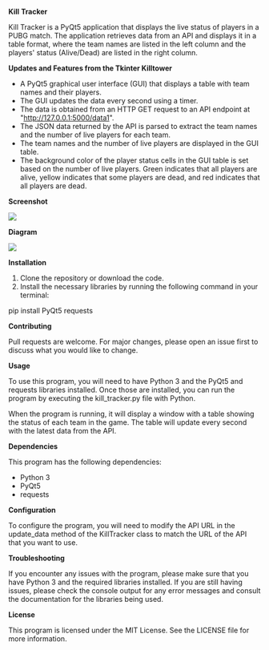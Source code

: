 ﻿**Kill** **Tracker**

Kill Tracker is a PyQt5 application that displays the live status of players in a PUBG match. The application retrieves data from an API and displays it in a table format, where the team names are listed in the left column and the players' status (Alive/Dead) are listed in the right column.

**Updates and Features from the Tkinter Killtower**

- A PyQt5 graphical user interface (GUI) that displays a table with team names and their players.
- The GUI updates the data every second using a timer.
- The data is obtained from an HTTP GET request to an API endpoint at "<http://127.0.0.1:5000/data1>".
- The JSON data returned by the API is parsed to extract the team names and the number of live players for each team.
- The team names and the number of live players are displayed in the GUI table.
- The background color of the player status cells in the GUI table is set based on the number of live players. Green indicates that all players are alive, yellow indicates that some players are dead, and red indicates that all players are dead.

**Screenshot**

![](Aspose.Words.1263b14c-3107-48d7-bf53-dbf05a3ad8e7.001.png)

**Diagram**

![](Aspose.Words.1263b14c-3107-48d7-bf53-dbf05a3ad8e7.002.png)

**Installation**

1. Clone the repository or download the code.
1. Install the necessary libraries by running the following command in your terminal:

pip install PyQt5 requests 

**Contributing**

Pull requests are welcome. For major changes, please open an issue first to discuss what you would like to change.

**Usage**

To use this program, you will need to have Python 3 and the PyQt5 and requests libraries installed. Once those are installed, you can run the program by executing the kill\_tracker.py file with Python.

When the program is running, it will display a window with a table showing the status of each team in the game. The table will update every second with the latest data from the API.

**Dependencies**

This program has the following dependencies:

- Python 3
- PyQt5
- requests

**Configuration**

To configure the program, you will need to modify the API URL in the update\_data method of the KillTracker class to match the URL of the API that you want to use.

**Troubleshooting**

If you encounter any issues with the program, please make sure that you have Python 3 and the required libraries installed. If you are still having issues, please check the console output for any error messages and consult the documentation for the libraries being used.

**License**

This program is licensed under the MIT License. See the LICENSE file for more information.

